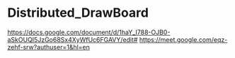 # Distributed_DrawBoard
https://docs.google.com/document/d/1haY_I788-OJB0-aSkOUQI5JzGo68Sx4XyWfUc6FGAVY/edit#
https://meet.google.com/eqz-zehf-srw?authuser=1&hl=en
